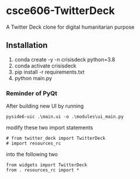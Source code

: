 # csce606-TwitterDeck
A Twitter Deck clone for digital humanitarian purpose 

## Installation
1. conda create -y -n crisisdeck python=3.8
2. conda activate crisisdeck
3. pip install -r requirements.txt
4. python main.py

### Reminder of PyQt
After building new UI by running 
```
pyside6-uic .\main.ui -o .\modules\ui_main.py
```
modify these two import statements
```
# from twitter_deck import TwitterDeck
# import resources_rc
```
into the following two
```
from widgets import TwitterDeck
from . resources_rc import *
```

